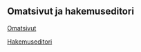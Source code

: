 ## Omatsivut ja hakemuseditori

[Omatsivut](omatsivut/README.md)

[Hakemuseditori](hakemuseditori/README.md)